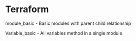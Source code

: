 # Terraform

module_basic   - Basic modules with parent child relationship

Variable_basic - All variables method in a single module

